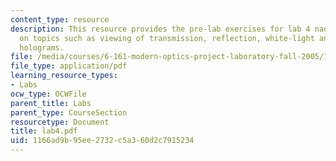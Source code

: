 ```yaml
---
content_type: resource
description: This resource provides the pre-lab exercises for lab 4 nad in-lab exercises
  on topics such as viewing of transmission, reflection, white-light and computer-generated
  holograms.
file: /media/courses/6-161-modern-optics-project-laboratory-fall-2005/1166ad9b95ee2732c5a360d2c7915234_lab4.pdf
file_type: application/pdf
learning_resource_types:
- Labs
ocw_type: OCWFile
parent_title: Labs
parent_type: CourseSection
resourcetype: Document
title: lab4.pdf
uid: 1166ad9b-95ee-2732-c5a3-60d2c7915234
---
```

